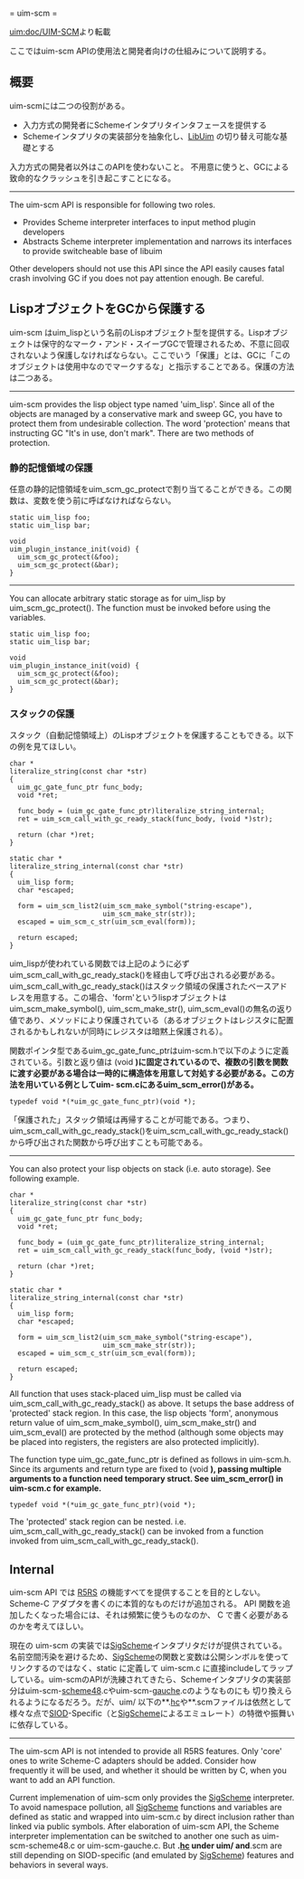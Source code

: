 ﻿= uim-scm =

[uim:doc/UIM-SCM](http://uim.googlecode.com/svn/trunk/doc/UIM-SCM)より転載



ここではuim-scm APIの使用法と開発者向けの仕組みについて説明する。

## 概要 ##

uim-scmには二つの役割がある。

  * 入力方式の開発者にSchemeインタプリタインタフェースを提供する
  * Schemeインタプリタの実装部分を抽象化し、[LibUim](LibUim.md) の切り替え可能な基礎とする

入力方式の開発者以外はこのAPIを使わないこと。 不用意に使うと、GCによる致命的なクラッシュを引き起こすことになる。


---


The uim-scm API is responsible for following two roles.

  * Provides Scheme interpreter interfaces to input method plugin developers
  * Abstracts Scheme interpreter implementation and narrows its interfaces to provide switcheable base of libuim

Other developers should not use this API since the API easily causes fatal crash involving GC if you does not pay attention enough. Be careful.

## LispオブジェクトをGCから保護する ##

uim-scm はuim\_lispという名前のLispオブジェクト型を提供する。Lispオブジェクトは保守的なマーク・アンド・スイープGCで管理されるため、不意に回収されないよう保護しなければならない。ここでいう「保護」とは、GCに「このオブジェクトは使用中なのでマークするな」と指示することである。保護の方法は二つある。


---


uim-scm provides the lisp object type named 'uim\_lisp'. Since all of the objects are managed by a conservative mark and sweep GC, you have to protect them from undesirable collection. The word 'protection' means that instructing GC "It's in use, don't mark". There are two methods of protection.

### 静的記憶領域の保護 ###

任意の静的記憶領域をuim\_scm\_gc\_protectで割り当てることができる。この関数は、変数を使う前に呼ばなければならない。

```
static uim_lisp foo;
static uim_lisp bar;

void
uim_plugin_instance_init(void) {
  uim_scm_gc_protect(&foo);
  uim_scm_gc_protect(&bar);
}
```


---


You can allocate arbitrary static storage as for uim\_lisp by uim\_scm\_gc\_protect(). The function must be invoked before using the variables.

```
static uim_lisp foo;
static uim_lisp bar;

void
uim_plugin_instance_init(void) {
  uim_scm_gc_protect(&foo);
  uim_scm_gc_protect(&bar);
}
```

### スタックの保護 ###

スタック（自動記憶領域上）のLispオブジェクトを保護することもできる。以下の例を見てほしい。

```
char *
literalize_string(const char *str)
{
  uim_gc_gate_func_ptr func_body;
  void *ret;

  func_body = (uim_gc_gate_func_ptr)literalize_string_internal;
  ret = uim_scm_call_with_gc_ready_stack(func_body, (void *)str);

  return (char *)ret;
}

static char *
literalize_string_internal(const char *str)
{
  uim_lisp form;
  char *escaped;

  form = uim_scm_list2(uim_scm_make_symbol("string-escape"),
                       uim_scm_make_str(str));
  escaped = uim_scm_c_str(uim_scm_eval(form));

  return escaped;
}
```

uim\_lispが使われている関数では上記のように必ずuim\_scm\_call\_with\_gc\_ready\_stack()を経由して呼び出される必要がある。uim\_scm\_call\_with\_gc\_ready\_stack()はスタック領域の保護されたベースアドレスを用意する。この場合、'form'というlispオブジェクトはuim\_scm\_make\_symbol(), uim\_scm\_make\_str(), uim\_scm\_eval()の無名の返り値であり、メソッドにより保護されている（あるオブジェクトはレジスタに配置されるかもしれないが同時にレジスタは暗黙上保護される）。

関数ポインタ型であるuim\_gc\_gate\_func\_ptrはuim-scm.hで以下のように定義されている。引数と返り値は (void **)に固定されているので、複数の引数を関数に渡す必要がある場合は一時的に構造体を用意して対処する必要がある。この方法を用いている例としてuim- scm.cにあるuim\_scm\_error()がある。**

```
typedef void *(*uim_gc_gate_func_ptr)(void *);
```

「保護された」スタック領域は再帰することが可能である。つまり、uim\_scm\_call\_with\_gc\_ready\_stack()をuim\_scm\_call\_with\_gc\_ready\_stack()から呼び出された関数から呼び出すことも可能である。


---


You can also protect your lisp objects on stack (i.e. auto storage). See following example.

```
char *
literalize_string(const char *str)
{
  uim_gc_gate_func_ptr func_body;
  void *ret;

  func_body = (uim_gc_gate_func_ptr)literalize_string_internal;
  ret = uim_scm_call_with_gc_ready_stack(func_body, (void *)str);

  return (char *)ret;
}

static char *
literalize_string_internal(const char *str)
{
  uim_lisp form;
  char *escaped;

  form = uim_scm_list2(uim_scm_make_symbol("string-escape"),
                       uim_scm_make_str(str));
  escaped = uim_scm_c_str(uim_scm_eval(form));

  return escaped;
}
```

All function that uses stack-placed uim\_lisp must be called via uim\_scm\_call\_with\_gc\_ready\_stack() as above. It setups the base address of 'protected' stack region. In this case, the lisp objects 'form', anonymous return value of uim\_scm\_make\_symbol(), uim\_scm\_make\_str() and uim\_scm\_eval() are protected by the method (although some objects may be placed into registers, the registers are also protected implicitly).

The function type uim\_gc\_gate\_func\_ptr is defined as follows in uim-scm.h. Since its arguments and return type are fixed to (void **), passing multiple arguments to a function need temporary struct. See uim\_scm\_error() in uim-scm.c for example.**

```
typedef void *(*uim_gc_gate_func_ptr)(void *);
```

The 'protected' stack region can be nested. i.e. uim\_scm\_call\_with\_gc\_ready\_stack() can be invoked from a function invoked from uim\_scm\_call\_with\_gc\_ready\_stack().

## Internal ##

uim-scm API では [R5RS](http://www.schemers.org/Documents/Standards/R5RS/) の機能すべてを提供することを目的としない。 Scheme-C アダプタを書くのに本質的なものだけが追加される。 API 関数を追加したくなった場合には、それは頻繁に使うものなのか、 C で書く必要があるのかを考えてほしい。

現在の uim-scm の実装では[SigScheme](http://code.google.com/p/sigscheme/)インタプリタだけが提供されている。 名前空間汚染を避けるため、[SigScheme](http://code.google.com/p/sigscheme/)の関数と変数は公開シンボルを使って リンクするのではなく、static に定義して uim-scm.c に直接includeしてラップしている。uim-scmのAPIが洗練されてきたら、Schemeインタプリタの実装部分はuim-scm-[scheme48](http://s48.org/).cやuim-scm-[gauche](http://www.shiro.dreamhost.com/scheme/gauche/).cのようなものにも 切り換えられるようになるだろう。だが、uim/ 以下の**.[hc](hc.md)や**.scmファイルは依然として様々な点で[SIOD](http://www.cs.indiana.edu/scheme-repository/imp/siod.html)-Specific（と[SigScheme](http://code.google.com/p/sigscheme/)によるエミュレート）の特徴や振舞いに依存している。


---


The uim-scm API is not intended to provide all R5RS features. Only 'core' ones to write Scheme-C adapters should be added. Consider how frequently it will be used, and whether it should be written by C, when you want to add an API function.

Current implemenation of uim-scm only provides the [SigScheme](http://code.google.com/p/sigscheme/) interpreter. To avoid namespace pollution, all [SigScheme](http://code.google.com/p/sigscheme/) functions and variables are defined as static and wrapped into uim-scm.c by direct inclusion rather than linked via public symbols. After elaboration of uim-scm API, the Scheme interpreter implementation can be switched to another one such as uim-scm-scheme48.c or uim-scm-gauche.c. But **.[hc](hc.md) under uim/ and**.scm are still depending on SIOD-specific (and emulated by [SigScheme](http://code.google.com/p/sigscheme/)) features and behaviors in several ways.
